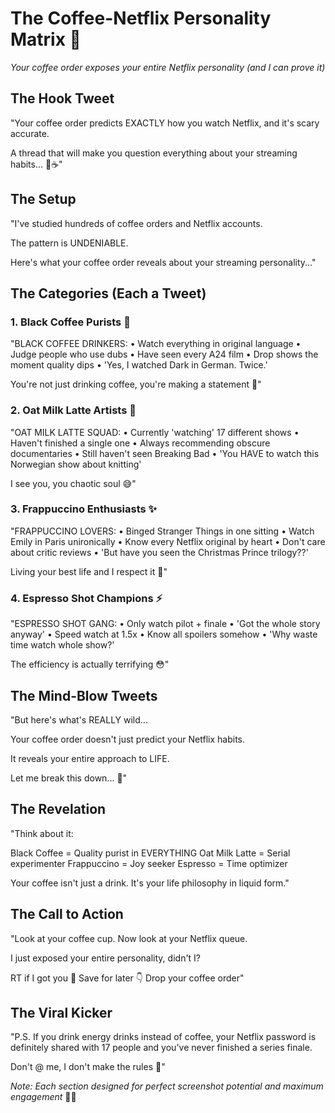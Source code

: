 # The Coffee-Netflix Personality Matrix 🧵
*Your coffee order exposes your entire Netflix personality (and I can prove it)*

## The Hook Tweet
"Your coffee order predicts EXACTLY how you watch Netflix, and it's scary accurate.

A thread that will make you question everything about your streaming habits... 🧵☕️"

## The Setup
"I've studied hundreds of coffee orders and Netflix accounts.

The pattern is UNDENIABLE.

Here's what your coffee order reveals about your streaming personality..."

## The Categories (Each a Tweet)

### 1. Black Coffee Purists 🖤
"BLACK COFFEE DRINKERS:
• Watch everything in original language
• Judge people who use dubs
• Have seen every A24 film
• Drop shows the moment quality dips
• 'Yes, I watched Dark in German. Twice.'

You're not just drinking coffee, you're making a statement 👀"

### 2. Oat Milk Latte Artists 🎨
"OAT MILK LATTE SQUAD:
• Currently 'watching' 17 different shows
• Haven't finished a single one
• Always recommending obscure documentaries
• Still haven't seen Breaking Bad
• 'You HAVE to watch this Norwegian show about knitting'

I see you, you chaotic soul 😅"

### 3. Frappuccino Enthusiasts ✨
"FRAPPUCCINO LOVERS:
• Binged Stranger Things in one sitting
• Watch Emily in Paris unironically
• Know every Netflix original by heart
• Don't care about critic reviews
• 'But have you seen the Christmas Prince trilogy??'

Living your best life and I respect it 💅"

### 4. Espresso Shot Champions ⚡
"ESPRESSO SHOT GANG:
• Only watch pilot + finale
• 'Got the whole story anyway'
• Speed watch at 1.5x
• Know all spoilers somehow
• 'Why waste time watch whole show?'

The efficiency is actually terrifying 😳"

## The Mind-Blow Tweets
"But here's what's REALLY wild...

Your coffee order doesn't just predict your Netflix habits.

It reveals your entire approach to LIFE.

Let me break this down... 🤯"

## The Revelation
"Think about it:

Black Coffee = Quality purist in EVERYTHING
Oat Milk Latte = Serial experimenter
Frappuccino = Joy seeker
Espresso = Time optimizer

Your coffee isn't just a drink.
It's your life philosophy in liquid form."

## The Call to Action
"Look at your coffee cup.
Now look at your Netflix queue.

I just exposed your entire personality, didn't I?

RT if I got you 
🧵 Save for later
👇 Drop your coffee order"

## The Viral Kicker
"P.S. If you drink energy drinks instead of coffee, your Netflix password is definitely shared with 17 people and you've never finished a series finale.

Don't @ me, I don't make the rules 😤"

*Note: Each section designed for perfect screenshot potential and maximum engagement* 📱🔥
